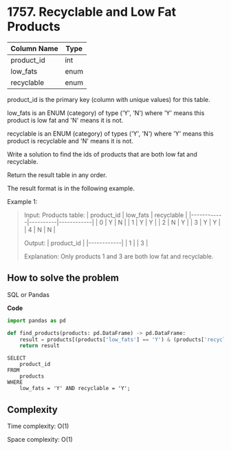 # 1757. Recyclable and Low Fat Products
<Badge type="tip" text="Easy" />[<Badge type="info" text="LeetCode" />](https://leetcode.com/problems/recyclable-and-low-fat-products/ "Let's go to leetcode")

| Column Name | Type    |
|-------------|---------|
| product_id  | int     |
| low_fats    | enum    |
| recyclable  | enum    |

product_id is the primary key (column with unique values) for this table.

low_fats is an ENUM (category) of type ('Y', 'N') where 'Y' means this product is low fat and 'N' means it is not.

recyclable is an ENUM (category) of types ('Y', 'N') where 'Y' means this product is recyclable and 'N' means it is not.

Write a solution to find the ids of products that are both low fat and recyclable.

Return the result table in any order.

The result format is in the following example.

Example 1:
> Input: 
> Products table:
> | product_id | low_fats | recyclable |
> |------------|----------|------------|
> | 0          | Y        | N          |
> | 1          | Y        | Y          |
> | 2          | N        | Y          |
> | 3          | Y        | Y          |
> | 4          | N        | N          |
>
> Output: 
> | product_id |
> |------------|
> | 1          |
> | 3          |
>
> Explanation: Only products 1 and 3 are both low fat and recyclable.

## How to solve the problem

SQL or Pandas


**Code**

```Python Pandas
import pandas as pd

def find_products(products: pd.DataFrame) -> pd.DataFrame:
    result = products[(products['low_fats'] == 'Y') & (products['recyclable'] == 'Y')][['product_id']]
    return result 
```

```MySQL
SELECT 
    product_id 
FROM 
    products 
WHERE 
    low_fats = 'Y' AND recyclable = 'Y';
```

## Complexity

Time complexity: O(1)

Space complexity: O(1)
